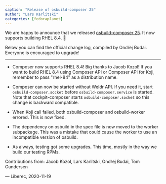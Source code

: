 ```yaml
---
caption: "Release of osbuild-composer 25"
author: "Lars Karlitski"
categories: [fedoraplanet]
---
```

We are happy to announce that we released [osbuild-composer 25][1]. It now
supports building RHEL 8.4. 🤗

Below you can find the official change log, compiled by Ondřej Budai. Everyone
is encouraged to upgrade!

----

* Composer now supports RHEL 8.4! Big thanks to Jacob Kozol! If you want to
  build RHEL 8.4 using Composer API or Composer API for Koji, remember to pass
  "rhel-84" as a distribution name.

* Composer can now be started without Weldr API. If you need it, start
  `osbuild-composer.socket` before `osbuild-composer.service` is started. Note
  that cockpit-composer starts `osbuild-composer.socket` so this change is
  backward compatible.

* When Koji call failed, both osbuild-composer and osbuild-worker errored. This
  is now fixed.

* The dependency on osbuild in the spec file is now moved to the worker
  subpackage. This was a mistake that could cause the worker to use an
  incompatible version of osbuild.

* As always, testing got some upgrades. This time, mostly in the way we build
  our testing RPMs.

Contributions from: Jacob Kozol, Lars Karlitski, Ondřej Budai, Tom Gundersen

— Liberec, 2020-11-19

[1]: https://github.com/osbuild/osbuild-composer/releases/tag/v25
